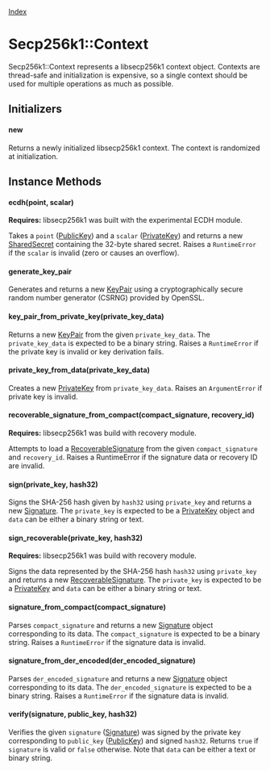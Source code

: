 [Index](index.md)

Secp256k1::Context
==================

Secp256k1::Context represents a libsecp256k1 context object. Contexts are
thread-safe and initialization is expensive, so a single context should be used
for multiple operations as much as possible.

Initializers
------------

#### new

Returns a newly initialized libsecp256k1 context. The context is randomized at
initialization.

Instance Methods
----------------

#### ecdh(point, scalar)

**Requires:** libsecp256k1 was built with the experimental ECDH module.

Takes a `point` ([PublicKey](public_key.md)) and a `scalar` ([PrivateKey](private_key.md)) and returns a new
[SharedSecret](shared_secret.md) containing the 32-byte shared secret. Raises a `RuntimeError` if
the `scalar` is invalid (zero or causes an overflow).

#### generate_key_pair

Generates and returns a new [KeyPair](key_pair.md) using a cryptographically
secure random number generator (CSRNG) provided by OpenSSL.

#### key_pair_from_private_key(private_key_data)

Returns a new [KeyPair](key_pair.md) from the given `private_key_data`. The
`private_key_data` is expected to be a binary string. Raises a `RuntimeError`
if the private key is invalid or key derivation fails.

#### private_key_from_data(private_key_data)

Creates a new [PrivateKey](private_key.md) from `private_key_data`. Raises an `ArgumentError`
if private key is invalid.

#### recoverable_signature_from_compact(compact_signature, recovery_id)

**Requires:** libsecp256k1 was build with recovery module.

Attempts to load a [RecoverableSignature](recoverable_signature.md) from the given `compact_signature`
and `recovery_id`. Raises a RuntimeError if the signature data or recovery ID are invalid.

#### sign(private_key, hash32)

Signs the SHA-256 hash given by `hash32` using `private_key` and returns a new
[Signature](signature.md). The `private_key` is expected to be a [PrivateKey](private_key.md)
object and `data` can be either a binary string or text.

#### sign_recoverable(private_key, hash32)

**Requires:** libsecp256k1 was build with recovery module.

Signs the data represented by the SHA-256 hash `hash32` using `private_key` and returns a
new [RecoverableSignature](recoverable_signature.md). The `private_key` is expected to be a [PrivateKey](private_key.md) and
`data` can be either a binary string or text.

#### signature_from_compact(compact_signature)

Parses `compact_signature` and returns a new [Signature](signature.md) object corresponding to
its data. The `compact_signature` is expected to be a binary string. Raises a
`RuntimeError` if the signature data is invalid.

#### signature_from_der_encoded(der_encoded_signature)

Parses `der_encoded_signature` and returns a new [Signature](signature.md) object corresponding
to its data. The `der_encoded_signature` is expected to be a binary string.
Raises a `RuntimeError` if the signature data is invalid.

#### verify(signature, public_key, hash32)

Verifies the given `signature` ([Signature](signature.md)) was signed by
the private key corresponding to `public_key` ([PublicKey](public_key.md)) and signed `hash32`. Returns `true`
if `signature` is valid or `false` otherwise. Note that `data` can be either a
text or binary string.
